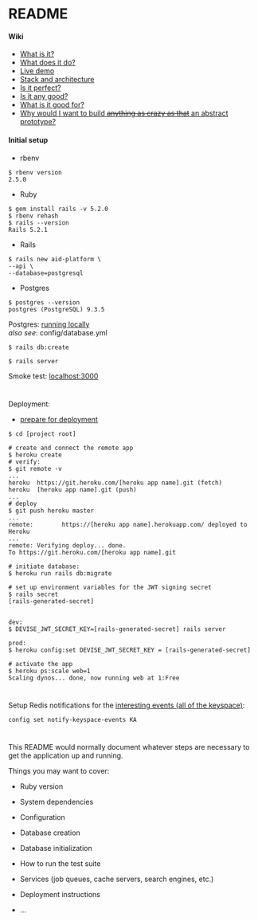 # README

#### Wiki
- [What is it?](https://github.com/niennte/aid-platform/wiki#what-is-it)
- [What does it do?](https://github.com/niennte/aid-platform/wiki#what-does-it-do)
- [Live demo](https://infinite-sierra-74007.herokuapp.com/)
- [Stack and architecture](https://github.com/niennte/aid-platform/wiki#stack-and-architecture)
- [Is it perfect?](https://github.com/niennte/aid-platform/wiki#is-it-perfect)
- [Is it any good?](https://github.com/niennte/aid-platform/wiki#is-it-any-good)
- [What is it good for?](https://github.com/niennte/aid-platform/wiki#what-is-it-good-for)
- [Why would I want to build ~~anything as crazy as that~~ an abstract prototype?](https://github.com/niennte/aid-platform/wiki#why-would-i-want-to-build-anything-as-crazy-as-that-an-abstract-prototype)

#### Initial setup
- rbenv
```
$ rbenv version
2.5.0
```
- Ruby
```
$ gem install rails -v 5.2.0
$ rbenv rehash
$ rails --version
Rails 5.2.1
```
- Rails
```
$ rails new aid-platform \
--api \
--database=postgresql
```

- Postgres
```
$ postgres --version
postgres (PostgreSQL) 9.3.5
```

Postgres:
[running locally](https://devcenter.heroku.com/articles/heroku-postgresql#set-up-postgres-on-mac)  
*also see*: config/database.yml

```$xslt
$ rails db:create
```
```$xslt
$ rails server
```
Smoke test: [localhost:3000](localhost:3000)

#
Deployment:
- [prepare for deployment](https://devcenter.heroku.com/articles/heroku-postgresql#set-up-postgres-on-mac)

```
$ cd [project root]
```

```
# create and connect the remote app
$ heroku create
# verify:
$ git remote -v
...
heroku	https://git.heroku.com/[heroku app name].git (fetch)
heroku	[heroku app name].git (push)
...
# deploy
$ git push heroku master
...
remote:        https://[heroku app name].herokuapp.com/ deployed to Heroku
...
remote: Verifying deploy... done.
To https://git.heroku.com/[heroku app name].git

# initiate database:
$ heroku run rails db:migrate

# set up environment variables for the JWT signing secret
$ rails secret
[rails-generated-secret]


dev:
$ DEVISE_JWT_SECRET_KEY=[rails-generated-secret] rails server

prod: 
$ heroku config:set DEVISE_JWT_SECRET_KEY = [rails-generated-secret] 

# activate the app
$ heroku ps:scale web=1
Scaling dynos... done, now running web at 1:Free

```

#
Setup Redis notifications for the [interesting events (all of the keyspace)](https://redis.io/topics/notifications):
```
config set notify-keyspace-events KA
```
#


This README would normally document whatever steps are necessary to get the
application up and running.

Things you may want to cover:

* Ruby version

* System dependencies

* Configuration

* Database creation

* Database initialization

* How to run the test suite

* Services (job queues, cache servers, search engines, etc.)

* Deployment instructions

* ...
